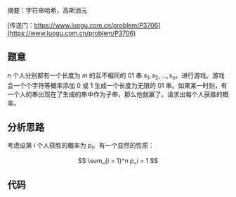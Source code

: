 摘要：字符串哈希，高斯消元

[传送门：https://www.luogu.com.cn/problem/P3706](https://www.luogu.com.cn/problem/P3706)

## 题意

$n$ 个人分别都有一个长度为 $m$ 的互不相同的 01 串 $s_1, s_2, \dots, s_n$，进行游戏。游戏会一个个字符等概率添加 0 或 1 生成一个长度为无限的 01 串。如果某一时刻，有一个人的串出现在了生成的串中作为子串，那么他就赢了。请求出每个人获胜的概率。

## 分析思路

考虑设第 $i$ 个人获胜的概率为 $p_i$。有一个显然的性质：

$$
\sum_{i = 1}^n p_i = 1
$$



## 代码

```cpp
```
